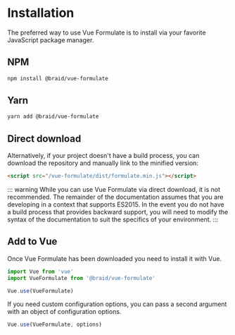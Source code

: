 # Installation
The preferred way to use Vue Formulate is to install via your favorite JavaScript
package manager.

## NPM
```sh
npm install @braid/vue-formulate
```

## Yarn
```sh
yarn add @braid/vue-formulate
```

## Direct download
Alternatively, if your project doesn't have a build process, you can
download the repository and manually link to the minified version:

```html
<script src="/vue-formulate/dist/formulate.min.js"></script>
```

::: warning
While you can use Vue Formulate via direct download, it is not recommended.
The remainder of the documentation assumes that you are developing in a context
that supports ES2015. In the event you do not have a build process that provides
backward support, you will need to modify the syntax of the documentation to suit
the specifics of your environment.
:::

## Add to Vue
Once Vue Formulate has been downloaded you need to install it with Vue.

```js
import Vue from 'vue'
import VueFormulate from '@braid/vue-formulate'

Vue.use(VueFormulate)
```

If you need custom configuration options, you can pass a second argument with
an object of configuration options.

```js
Vue.use(VueFormulate, options)
```
